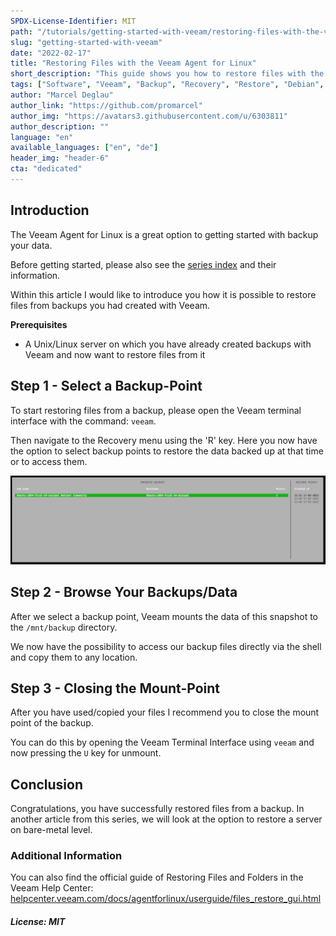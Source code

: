 ```yaml
---
SPDX-License-Identifier: MIT
path: "/tutorials/getting-started-with-veeam/restoring-files-with-the-veeam-agent-for-linux"
slug: "getting-started-with-veeam"
date: "2022-02-17"
title: "Restoring Files with the Veeam Agent for Linux"
short_description: "This guide shows you how to restore files with the Veeam Agent for Linux."
tags: ["Software", "Veeam", "Backup", "Recovery", "Restore", "Debian", "Ubuntu", "Linux", "Tools"]
author: "Marcel Deglau"
author_link: "https://github.com/promarcel"
author_img: "https://avatars3.githubusercontent.com/u/6303811"
author_description: ""
language: "en"
available_languages: ["en", "de"]
header_img: "header-6"
cta: "dedicated"
---
```


## Introduction

The Veeam Agent for Linux is a great option to getting started with backup your data.

Before getting started, please also see the [series index](/tutorials/getting-started-with-veeam/) and their information.

Within this article I would like to introduce you how it is possible to restore files from backups you had created with Veeam.

**Prerequisites**

* A Unix/Linux server on which you have already created backups with Veeam and now want to restore files from it

## Step 1 - Select a Backup-Point

To start restoring files from a backup, please open the Veeam terminal interface with the command: `veeam`.

Then navigate to the Recovery menu using the 'R' key. Here you now have the option to select backup points to restore the data backed up at that time or to access them.

![Restore Overview](images/13-restore-overview.png)

## Step 2 - Browse Your Backups/Data

After we select a backup point, Veeam mounts the data of this snapshot to the `/mnt/backup` directory.

We now have the possibility to access our backup files directly via the shell and copy them to any location.

## Step 3 - Closing the Mount-Point

After you have used/copied your files I recommend you to close the mount point of the backup.

You can do this by opening the Veeam Terminal Interface using `veeam` and now pressing the `U` key for unmount. 

## Conclusion

Congratulations, you have successfully restored files from a backup. In another article from this series, we will look at the option to restore a server on bare-metal level.

### Additional Information

You can also find the official guide of Restoring Files and Folders in the Veeam Help Center: [helpcenter.veeam.com/docs/agentforlinux/userguide/files_restore_gui.html](https://helpcenter.veeam.com/docs/agentforlinux/userguide/files_restore_gui.html?ver=50)

##### License: MIT

<!--

Contributor's Certificate of Origin

By making a contribution to this project, I certify that:

(a) The contribution was created in whole or in part by me and I have
    the right to submit it under the license indicated in the file; or

(b) The contribution is based upon previous work that, to the best of my
    knowledge, is covered under an appropriate license and I have the
    right under that license to submit that work with modifications,
    whether created in whole or in part by me, under the same license
    (unless I am permitted to submit under a different license), as
    indicated in the file; or

(c) The contribution was provided directly to me by some other person
    who certified (a), (b) or (c) and I have not modified it.

(d) I understand and agree that this project and the contribution are
    public and that a record of the contribution (including all personal
    information I submit with it, including my sign-off) is maintained
    indefinitely and may be redistributed consistent with this project
    or the license(s) involved.

Signed-off-by: Marcel Deglau <marcel.deglau@hetzner.com>

-->
